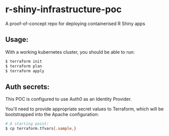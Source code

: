 # r-shiny-infrastructure-poc
A proof-of-concept repo for deploying containerised R Shiny apps

## Usage:

With a working kubernetes cluster, you should be able to run:

```bash
$ terraform init
$ terraform plan
$ terraform apply
```

## Auth secrets:

This POC is configured to use Auth0 as an Identity Provider.

You'll need to provide appropriate secret values to Terraform, which will be bootstrapped into the Apache configuration:

```bash
# A starting point:
$ cp terraform.tfvars{.sample,}
```
